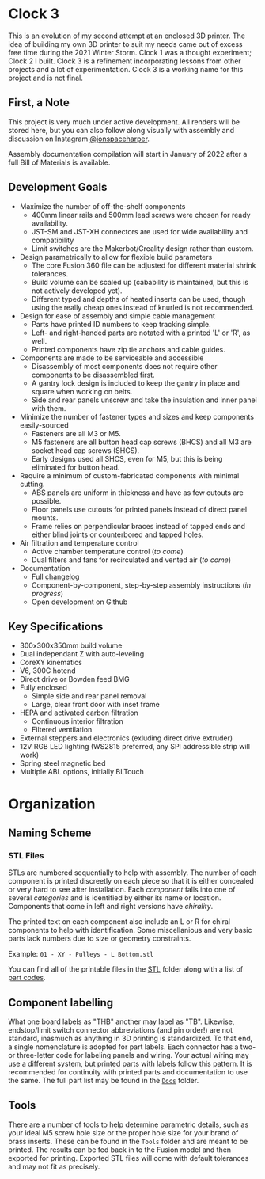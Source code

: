 # Clock 3

This is an evolution of my second attempt at an enclosed 3D printer. The idea of building my own 3D printer to suit my needs came out of excess free time during the 2021 Winter Storm. Clock 1 was a thought experiment; Clock 2 I built. Clock 3 is a refinement incorporating lessons from other projects and a lot of experimentation. Clock 3 is a working name for this project and is not final.

## First, a Note

This project is very much under active development. All renders will be stored here, but you can also follow along visually with assembly and discussion on Instagram [@jonspaceharper](https://www.instagram.com/jonspaceharper/).

Assembly documentation compilation will start in January of 2022 after a full Bill of Materials is available.

## Development Goals

- Maximize the number of off-the-shelf components
  - 400mm linear rails and 500mm lead screws were chosen for ready availability.
  - JST-SM and JST-XH connectors are used for wide availability and compatibility
  - Limit switches are the Makerbot/Creality design rather than custom.
- Design parametrically to allow for flexible build parameters
  - The core Fusion 360 file can be adjusted for different material shrink tolerances.
  - Build volume can be scaled up (cabability is maintained, but this is not actively developed yet).
  - Different typed and depths of heated inserts can be used, though using the really cheap ones instead of knurled is not recommended.
- Design for ease of assembly and simple cable management
  - Parts have printed ID numbers to keep tracking simple.
  - Left- and right-handed parts are notated with a printed 'L' or 'R', as well.
  - Printed components have zip tie anchors and cable guides.
- Components are made to be serviceable and accessible
  - Disassembly of most components does not require other components to be disassembled first.
  - A gantry lock design is included to keep the gantry in place and square when working on belts.
  - Side and rear panels unscrew and take the insulation and inner panel with them.
- Minimize the number of fastener types and sizes and keep components easily-sourced
  - Fasteners are all M3 or M5.
  - M5 fasteners are all button head cap screws (BHCS) and all M3 are socket head cap screws (SHCS).
  - Early designs used all SHCS, even for M5, but this is being eliminated for button head.
- Require a minimum of custom-fabricated components with minimal cutting.
  - ABS panels are uniform in thickness and have as few cutouts are possible.
  - Floor panels use cutouts for printed panels instead of direct panel mounts.
  - Frame relies on perpendicular braces instead of tapped ends and either blind joints or counterbored and tapped holes.
- Air filtration and temperature control
  - Active chamber temperature control (*to come*)
  - Dual filters and fans for recirculated and vented air (*to come*)
- Documentation
  - Full [changelog](changelog.md)
  - Component-by-component, step-by-step assembly instructions (*in progress*)
  - Open development on Github

## Key Specifications

- 300x300x350mm build volume
- Dual independant Z with auto-leveling
- CoreXY kinematics
- V6, 300C hotend
- Direct drive or Bowden feed BMG
- Fully enclosed
  - Simple side and rear panel removal
  - Large, clear front door with inset frame
- HEPA and activated carbon filtration
  - Continuous interior filtration
  - Filtered ventilation
- External steppers and electronics (exluding direct drive extruder)
- 12V RGB LED lighting (WS2815 preferred, any SPI addressible strip will work)
- Spring steel magnetic bed
- Multiple ABL options, initially BLTouch

# Organization

## Naming Scheme

### STL Files

STLs are numbered sequentially to help with assembly. The number of each component is printed discreetly on each piece so that it is either concealed or very hard to see after installation. Each *component* falls into one of several *categories* and is identified by either its name or location. Components that come in left and right versions have *chirality*.

The printed text on each component also include an L or R for chiral components to help with identification. Some miscellanious and very basic parts lack numbers due to size or geometry constraints.

Example: `01 - XY - Pulleys - L Bottom.stl`

You can find all of the printable files in the [STL](STL/) folder along with a list of [part codes](Docs/Part%20Codes.md).

## Component labelling

What one board labels as "THB" another may label as "TB". Likewise, endstop/limit switch connector abbreviations (and pin order!) are not standard, inasmuch as anything in 3D printing is standardized. To that end, a single nomenclature is adopted for part labels. Each connector has a two- or three-letter code for labeling panels and wiring. Your actual wiring may use a different system, but printed parts with labels follow this pattern. It is recommended for continuity with printed parts and documentation to use the same. The full part list may be found in the [`Docs`](Docs/) folder.

## Tools

There are a number of tools to help determine parametric details, such as your ideal M5 screw hole size or the proper hole size for your brand of brass inserts. These can be found in the `Tools` folder and are meant to be printed. The results can be fed back in to the Fusion model and then exported for printing. Exported STL files will come with default tolerances and may not fit as precisely.
